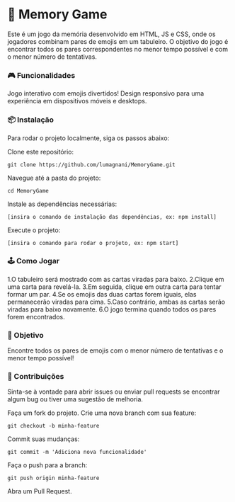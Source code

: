 # 🧠 Memory Game
Este é um jogo da memória desenvolvido em HTML, JS e CSS, onde os jogadores combinam pares de emojis em um tabuleiro. O objetivo do jogo é encontrar todos os pares correspondentes no menor tempo possível e com o menor número de tentativas.

### 🎮 Funcionalidades
Jogo interativo com emojis divertidos!
Design responsivo para uma experiência em dispositivos móveis e desktops.


### 📦 Instalação
Para rodar o projeto localmente, siga os passos abaixo:

Clone este repositório:

```
git clone https://github.com/lumagnani/MemoryGame.git
```

Navegue até a pasta do projeto:
```
cd MemoryGame
```

Instale as dependências necessárias:

```
[insira o comando de instalação das dependências, ex: npm install]
```

Execute o projeto:
```
[insira o comando para rodar o projeto, ex: npm start]
```

### 🕹️ Como Jogar

1.O tabuleiro será mostrado com as cartas viradas para baixo.
2.Clique em uma carta para revelá-la.
3.Em seguida, clique em outra carta para tentar formar um par.
4.Se os emojis das duas cartas forem iguais, elas permanecerão viradas para cima.
5.Caso contrário, ambas as cartas serão viradas para baixo novamente.
6.O jogo termina quando todos os pares forem encontrados.





### 🎯 Objetivo

Encontre todos os pares de emojis com o menor número de tentativas e o menor tempo possível!





### 🤝 Contribuições

Sinta-se à vontade para abrir issues ou enviar pull requests se encontrar algum bug ou tiver uma sugestão de melhoria.

Faça um fork do projeto.
Crie uma nova branch com sua feature:

```
git checkout -b minha-feature
```
Commit suas mudanças:

```
git commit -m 'Adiciona nova funcionalidade'
```
Faça o push para a branch:

```
git push origin minha-feature
```
Abra um Pull Request.
